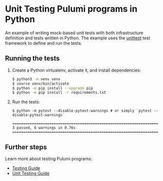 # Unit Testing Pulumi programs in Python

An example of writing mock-based unit tests with both infrastructure definition and tests written in Python. The example uses the [unittest](https://docs.python.org/3/library/unittest.html) test framework to define and run the tests.

## Running the tests

1. Create a Python virtualenv, activate it, and install dependencies:

   ```bash
   $ python3 -m venv venv
   $ source venv/bin/activate
   $ python -m pip install --upgrade pip
   $ python -m pip install -r requirements.txt
   ```

2.  Run the tests:

    ```
    $ python -m pytest --disable-pytest-warnings # or simply `pytest --disable-pytest-warnings`

    ====================================================================================================== 3 passed, 6 warnings in 0.76s =======================================================================================================
    
    ```

## Further steps

Learn more about testing Pulumi programs:

- [Testing Guide](https://www.pulumi.com/docs/guides/testing/)
- [Unit Testing Guide](https://www.pulumi.com/docs/guides/testing/unit/)

